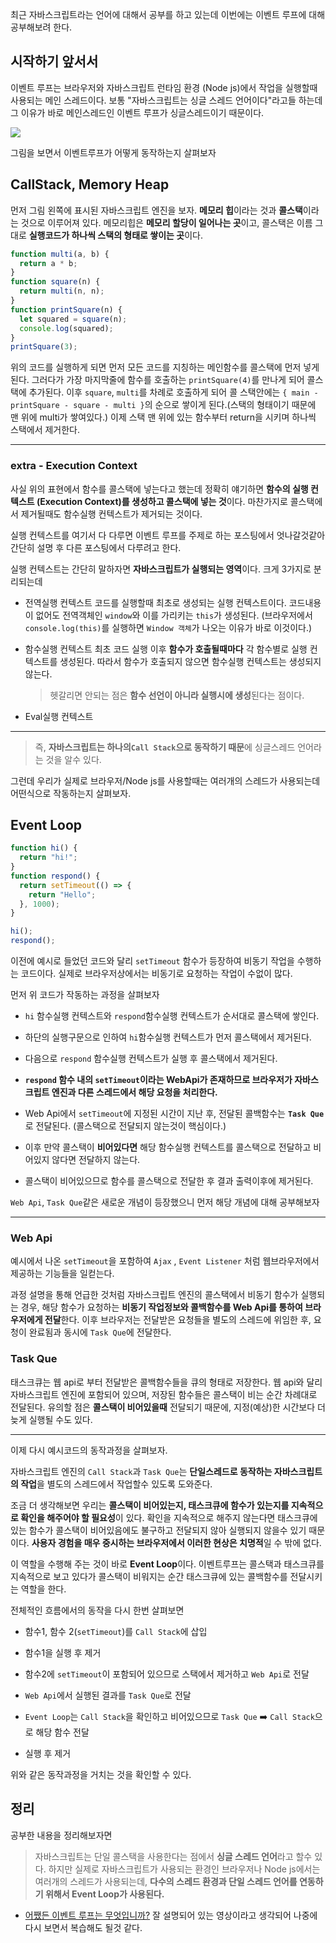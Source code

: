 최근 자바스크립트라는 언어에 대해서 공부를 하고 있는데 이번에는 이벤트 루프에 대해 공부해보려 한다.

## 시작하기 앞서서

이벤트 루프는 브라우저와 자바스크립트 런타임 환경 (Node js)에서 작업을 실행할때 사용되는 메인 스레드이다.
보통 "자바스크립트는 싱글 스레드 언어이다"라고들 하는데 그 이유가 바로 메인스레드인 이벤트 루프가 싱글스레드이기 때문이다.

![](https://velog.velcdn.com/images/cnffjd95/post/0947b129-0ae9-4822-bc36-20134279d450/image.png)

그림을 보면서 이벤트루프가 어떻게 동작하는지 살펴보자

## CallStack, Memory Heap

먼저 그림 왼쪽에 표시된 자바스크립트 엔진을 보자.
**메모리 힙**이라는 것과 **콜스택**이라는 것으로 이루어져 있다. 메모리힙은 **메모리 할당이 일어나는 곳**이고, 콜스택은 이름 그대로 **실행코드가 하나씩 스택의 형태로 쌓이는 곳**이다.

```javascript
function multi(a, b) {
  return a * b;
}
function square(n) {
  return multi(n, n);
}
function printSquare(n) {
  let squared = square(n);
  console.log(squared);
}
printSquare(3);
```

위의 코드를 실행하게 되면 먼저 모든 코드를 지칭하는 메인함수를 콜스택에 먼저 넣게 된다. 그러다가 가장 마지막줄에 함수를 호출하는 `printSquare(4)`를 만나게 되어 콜스택에 추가된다. 이후 `square`, `multi`를 차례로 호출하게 되어 콜 스택안에는 `{ main - printSquare - square - multi }`의 순으로 쌓이게 된다.(스택의 형태이기 때문에 맨 위에 multi가 쌓여있다.)
이제 스택 맨 위에 있는 함수부터 return을 시키며 하나씩 스택에서 제거한다.

---

### extra - Execution Context

사실 위의 표현에서 함수를 콜스택에 넣는다고 했는데 정확히 얘기하면 **함수의 실행 컨텍스트 (Execution Context)를 생성하고 콜스택에 넣는 것**이다. 마찬가지로 콜스택에서 제거될때도 함수실행 컨텍스트가 제거되는 것이다.

실행 컨텍스트를 여기서 다 다루면 이벤트 루프를 주제로 하는 포스팅에서 엇나갈것같아 간단히 설명 후 다른 포스팅에서 다루려고 한다.

실행 컨텍스트는 간단히 말하자면 **자바스크립트가 실행되는 영역**이다. 크게 3가지로 분리되는데

- 전역실행 컨텍스트
  코드를 실행할때 최초로 생성되는 실행 컨텍스트이다. 코드내용이 없어도 전역객체인 `window`와 이를 가리키는 `this`가 생성된다. (브라우저에서 `console.log(this)`를 실행하면 `Window 객체`가 나오는 이유가 바로 이것이다.)

- 함수실행 컨텍스트
  최초 코드 실행 이후 **함수가 호출될때마다** 각 함수별로 실행 컨텍스트를 생성된다. 따라서 함수가 호출되지 않으면 함수실행 컨텍스트는 생성되지 않는다.

  > 헷갈리면 안되는 점은 **함수 선언이 아니라 실행시에 생성**된다는 점이다.

- Eval실행 컨텍스트

---

> 즉, **자바스크립트는 하나의`Call Stack`으로 동작하기 때문**에 싱글스레드 언어라는 것을 알수 있다.

그런데 우리가 실제로 브라우저/Node js를 사용할때는 여러개의 스레드가 사용되는데 어떤식으로 작동하는지 살펴보자.

## Event Loop

```javascript
function hi() {
  return "hi!";
}
function respond() {
  return setTimeout(() => {
    return "Hello";
  }, 1000);
}

hi();
respond();
```

이전에 예시로 들었던 코드와 달리 `setTimeout` 함수가 등장하여 비동기 작업을 수행하는 코드이다. 실제로 브라우저상에서는 비동기로 요청하는 작업이 수없이 많다.

먼저 위 코드가 작동하는 과정을 살펴보자

- `hi` 함수실행 컨텍스트와 `respond`함수실행 컨텍스트가 순서대로 콜스택에 쌓인다.

- 하단의 실행구문으로 인하여 `hi`함수실행 컨텍스트가 먼저 콜스택에서 제거된다.

- 다음으로 `respond` 함수실행 컨텍스트가 실행 후 콜스택에서 제거된다.

- **`respond` 함수 내의 `setTimeout`이라는 WebApi가 존재하므로 브라우저가 자바스크립트 엔진과 다른 스레드에서 해당 요청을 처리한다.**

- Web Api에서 `setTimeout`에 지정된 시간이 지난 후, 전달된 콜백함수는 **`Task Que`** 로 전달된다. (콜스택으로 전달되지 않는것이 핵심이다.)

- 이후 만약 콜스택이 **비어있다면** 해당 함수실행 컨텍스트를 콜스택으로 전달하고 비어있지 않다면 전달하지 않는다.

- 콜스택이 비어있으므로 함수를 콜스택으로 전달한 후 결과 출력이후에 제거된다.

`Web Api`, `Task Que`같은 새로운 개념이 등장했으니 먼저 해당 개념에 대해 공부해보자

---

### Web Api

예시에서 나온 `setTimeout`을 포함하여 `Ajax` , `Event Listener` 처럼 웹브라우저에서 제공하는 기능들을 일컫는다.

과정 설명을 통해 언급한 것처럼 자바스크립트 엔진의 콜스택에서 비동기 함수가 실행되는 경우, 해당 함수가 요청하는 **비동기 작업정보와 콜백함수를 Web Api를 통하여 브라우저에게 전달**한다.
이후 브라우저는 전달받은 요청들을 별도의 스레드에 위임한 후, 요청이 완료됨과 동시에 `Task Que`에 전달한다.

### Task Que

태스크큐는 웹 api로 부터 전달받은 콜백함수들을 큐의 형태로 저장한다. 웹 api와 달리 자바스크립트 엔진에 포함되어 있으며, 저장된 함수들은 콜스택이 비는 순간 차례대로 전달된다.
유의할 점은 **콜스택이 비어있을때** 전달되기 때문에, 지정(예상)한 시간보다 더 늦게 실행될 수도 있다.

---

이제 다시 예시코드의 동작과정을 살펴보자.

자바스크립트 엔진의 `Call Stack`과 `Task Que`는 **단일스레드로 동작하는 자바스크립트의 작업**을 별도의 스레드에서 작업할수 있도록 도와준다.

조금 더 생각해보면 우리는 **콜스택이 비어있는지, 태스크큐에 함수가 있는지를 지속적으로 확인을 해주어야 할 필요성**이 있다. 확인을 지속적으로 해주지 않는다면 태스크큐에 있는 함수가 콜스택이 비어있음에도 불구하고 전달되지 않아 실행되지 않을수 있기 때문이다. **사용자 경험을 매우 중시하는 브라우저에서 이러한 현상은 치명적**일 수 밖에 없다.

이 역할을 수행해 주는 것이 바로 **Event Loop**이다.
이벤트루프는 콜스택과 태스크큐를 지속적으로 보고 있다가 콜스택이 비워지는 순간 태스크큐에 있는 콜백함수를 전달시키는 역할을 한다.

전체적인 흐름에서의 동작을 다시 한번 살펴보면

- 함수1, 함수 2(`setTimeout`)를 `Call Stack`에 삽입

- 함수1을 실행 후 제거

- 함수2에 `setTimeout`이 포함되어 있으므로 스택에서 제거하고 `Web Api`로 전달

- `Web Api`에서 실행된 결과를 `Task Que`로 전달

- `Event Loop`는 `Call Stack`을 확인하고 비어있으므로 `Task Que` ➡️ `Call Stack`으로 해당 함수 전달

- 실행 후 제거

위와 같은 동작과정을 거치는 것을 확인할 수 있다.

## 정리

공부한 내용을 정리해보자면

> 자바스크립트는 단일 콜스택을 사용한다는 점에서 **싱글 스레드 언어**라고 할수 있다. 하지만 실제로 자바스크립트가 사용되는 환경인 브라우저나 Node js에서는 여러개의 스레드가 사용되는데, **다수의 스레드 환경과 단일 스레드 언어를 연동하기 위해서 Event Loop가 사용된다.**

- [어쨌든 이벤트 루프는 무엇입니까?](https://www.youtube.com/watch?v=8aGhZQkoFbQ)
  잘 설명되어 있는 영상이라고 생각되어 나중에 다시 보면서 복습해도 될것 같다.
